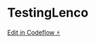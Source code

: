 # TestingLenco

[Edit in Codeflow ⚡️](https://stackblitz.com/~/github.com/PrimotionStudio/TestingLenco)